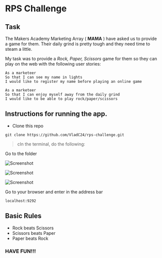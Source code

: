 # RPS Challenge

Task
----

The Makers Academy Marketing Array ( **MAMA** ) have asked us to provide a game for them. Their daily grind is pretty tough and they need time to steam a little.

My task was to provide a _Rock, Paper, Scissors_ game for them so they can play on the web with the following user stories:

```
As a marketeer
So that I can see my name in lights
I would like to register my name before playing an online game
```
```
As a marketeer
So that I can enjoy myself away from the daily grind
I would like to be able to play rock/paper/scissors
```

## Instructions for running the app.

* Clone this repo

```
git clone https://github.com/VladC24/rps-challenge.git
```

> cIn the terminal, do the following:

Go to the folder

![Screenshot](https://www.dropbox.com/s/migmr3x2awbyhmj/cd%20rps-challenge.png?dl=0)

![Screenshot](https://www.dropbox.com/s/vvyj4dvwv1g0h37/bundle.png?dl=0)

![Screenshot](https://www.dropbox.com/s/7mtgpv00vmvuui6/rackup.png?dl=0)

Go to your browser and enter in the address bar

```
localhost:9292
```

## Basic Rules

- Rock beats Scissors
- Scissors beats Paper
- Paper beats Rock

### HAVE FUN!!!